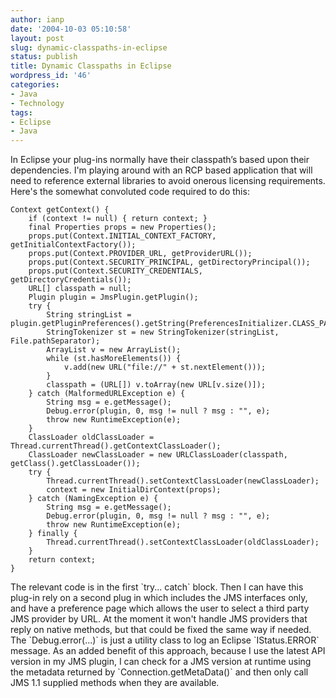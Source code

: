 ```yaml
---
author: ianp
date: '2004-10-03 05:10:58'
layout: post
slug: dynamic-classpaths-in-eclipse
status: publish
title: Dynamic Classpaths in Eclipse
wordpress_id: '46'
categories:
- Java
- Technology
tags:
- Eclipse
- Java
---
```


In Eclipse your plug-ins normally have their classpath’s based upon
their dependencies. I'm playing around with an RCP based application
that will need to reference external libraries to avoid onerous
licensing requirements. Here's the somewhat convoluted code required to
do this:

~~~~ {lang="Java" line="1"}
Context getContext() {
    if (context != null) { return context; }
    final Properties props = new Properties();
    props.put(Context.INITIAL_CONTEXT_FACTORY, getInitialContextFactory());
    props.put(Context.PROVIDER_URL, getProviderURL());
    props.put(Context.SECURITY_PRINCIPAL, getDirectoryPrincipal());
    props.put(Context.SECURITY_CREDENTIALS, getDirectoryCredentials());
    URL[] classpath = null;
    Plugin plugin = JmsPlugin.getPlugin();
    try {
        String stringList = plugin.getPluginPreferences().getString(PreferencesInitializer.CLASS_PATH);
        StringTokenizer st = new StringTokenizer(stringList, File.pathSeparator);
        ArrayList v = new ArrayList();
        while (st.hasMoreElements()) {
            v.add(new URL("file://" + st.nextElement()));
        }
        classpath = (URL[]) v.toArray(new URL[v.size()]);
    } catch (MalformedURLException e) {
        String msg = e.getMessage();
        Debug.error(plugin, 0, msg != null ? msg : "", e);
        throw new RuntimeException(e);
    }
    ClassLoader oldClassLoader = Thread.currentThread().getContextClassLoader();
    ClassLoader newClassLoader = new URLClassLoader(classpath, getClass().getClassLoader());
    try {
        Thread.currentThread().setContextClassLoader(newClassLoader);
        context = new InitialDirContext(props);
    } catch (NamingException e) {
        String msg = e.getMessage();
        Debug.error(plugin, 0, msg != null ? msg : "", e);
        throw new RuntimeException(e);
    } finally {
        Thread.currentThread().setContextClassLoader(oldClassLoader);
    }
    return context;
}
~~~~

The relevant code is in the first \`try... catch\` block. Then I can
have this plug-in rely on a second plug in which includes the JMS
interfaces only, and have a preference page which allows the user to
select a third party JMS provider by URL. At the moment it won't handle
JMS providers that reply on native methods, but that could be fixed the
same way if needed. The \`Debug.error(...)\` is just a utility class to
log an Eclipse \`IStatus.ERROR\` message. As an added benefit of this
approach, because I use the latest API version in my JMS plugin, I can
check for a JMS version at runtime using the metadata returned by
\`Connection.getMetaData()\` and then only call JMS 1.1 supplied methods
when they are available.

